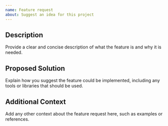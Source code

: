 ```yaml
---
name: Feature request
about: Suggest an idea for this project
---
```


## Description
Provide a clear and concise description of what the feature is and why it is needed.

## Proposed Solution
Explain how you suggest the feature could be implemented, including any tools or libraries that should be used.

## Additional Context
Add any other context about the feature request here, such as examples or references.